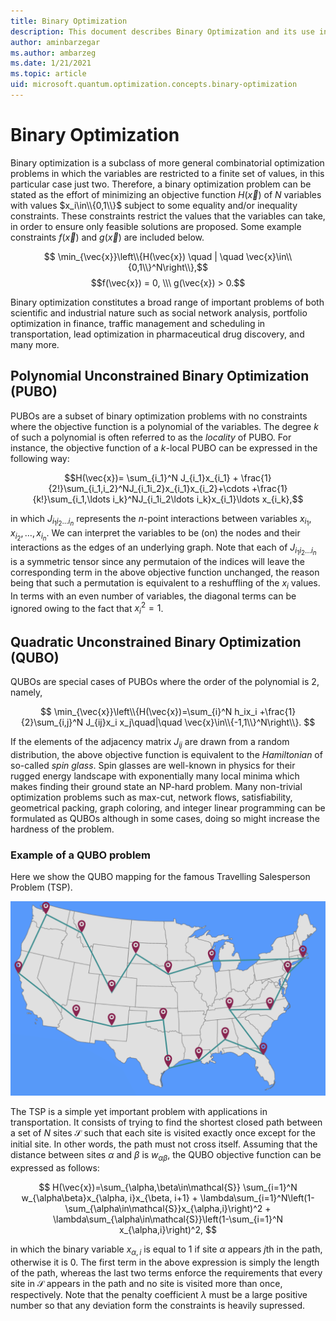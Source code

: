 ```yaml
---
title: Binary Optimization
description: This document describes Binary Optimization and its use in formulating optimization problems.
author: aminbarzegar
ms.author: ambarzeg
ms.date: 1/21/2021
ms.topic: article
uid: microsoft.quantum.optimization.concepts.binary-optimization
---
```


# Binary Optimization

Binary optimization is a subclass of more general combinatorial optimization
problems in which the variables are restricted to a finite set of values, in
this particular case just two. Therefore, a binary optimization problem can be
stated as the effort of minimizing an objective function $H(\vec{x})$ of $N$
variables with values $x_i\in\\{0,1\\}$ subject to some equality and/or inequality
constraints. These constraints restrict the values that the variables can take,
in order to ensure only feasible solutions are proposed. Some example constraints
$f(\vec{x})$ and $g(\vec{x})$ are included below.

$$
\min_{\vec{x}}\left\\{H(\vec{x}) \quad | \quad \vec{x}\in\\{0,1\\}^N\right\\},$$
$$f(\vec{x}) = 0, \\\ g(\vec{x}) > 0.$$                           

Binary optimization constitutes a broad range of important problems of both 
scientific and industrial nature such as social network analysis, portfolio
optimization in finance, traffic management and scheduling in transportation, 
lead optimization in pharmaceutical drug discovery, and many more.


## Polynomial Unconstrained Binary Optimization (PUBO)

PUBOs are a subset of binary optimization problems with no constraints where
the objective function  is a polynomial of the variables. The degree $k$ of such
a polynomial is often referred to as the *locality* of PUBO. For instance, the
objective function of a $k$-local PUBO can be expressed in the following way:

$$H(\vec{x})= \sum_{i_1}^N J_{i_1}x_{i_1} + \frac{1}{2!}\sum_{i_1,i_2}^NJ_{i_1i_2}x_{i_1}x_{i_2}+\cdots +\frac{1}{k!}\sum_{i_1,\ldots i_k}^NJ_{i_1i_2\ldots i_k}x_{i_1}\ldots x_{i_k},$$

in which $J_{i_1i_2\ldots i_n}$ represents the $n$-point interactions
between variables $x_{i_1},x_{i_2},\ldots,x_{i_n}$. We can interpret 
the variables to be (on) the nodes and their interactions as the edges of
an underlying graph. Note that each of $J_{i_1i_2\ldots i_n}$ is a
symmetric tensor since any permutaion of the indices will leave the 
corresponding term in the above objective function unchanged, the reason
being that such a permutation is equivalent to a reshuffling of the $x_i$
values. In terms with an even number of variables, the diagonal terms 
can be ignored owing to the fact that $x_i^2=1$.

## Quadratic Unconstrained Binary Optimization (QUBO)

QUBOs are special cases of PUBOs where the order of the polynomial is $2$, 
namely,

$$
\min_{\vec{x}}\left\\{H(\vec{x})=\sum_{i}^N h_ix_i 
+\frac{1}{2}\sum_{i,j}^N J_{ij}x_i x_j\quad|\quad
\vec{x}\in\\{-1,1\\}^N\right\\}.
$$

If the elements of the adjacency matrix $J_{ij}$ are drawn from a random
distribution, the above objective function is equivalent to the *Hamiltonian*
of so-called *spin glass*. Spin glasses are well-known in physics for their 
rugged energy landscape with exponentially many local minima which makes 
finding their ground state an NP-hard problem.
Many non-trivial optimization problems such as max-cut, network flows, 
satisfiability, geometrical packing, graph coloring, and integer linear
programming can be formulated as QUBOs although in some cases, doing so 
might increase the hardness of the problem. 

### Example of a QUBO problem

Here we show the QUBO mapping for the famous Travelling Salesperson Problem (TSP).

![The travelling salesperson problem.](./media/travelling-salesperson.png)

The TSP is a simple yet important problem with applications in transportation. 
It consists of trying to find the shortest closed path between a set of $N$
sites $\mathcal{S}$ such that each site is visited exactly once except for the
initial site. In other words, the path must not cross itself. Assuming that 
the distance between sites $\alpha$ and $\beta$ is $w_{\alpha\beta}$,
the QUBO objective function can be expressed as follows:

$$
H(\vec{x})=\sum_{\alpha,\beta\in\mathcal{S}}
\sum_{i=1}^N w_{\alpha\beta}x_{\alpha, i}x_{\beta, i+1} +
\lambda\sum_{i=1}^N\left(1-\sum_{\alpha\in\mathcal{S}}x_{\alpha,i}\right)^2 +
\lambda\sum_{\alpha\in\mathcal{S}}\left(1-\sum_{i=1}^N x_{\alpha,i}\right)^2,
$$

in which the binary variable $x_{\alpha,i}$ is equal to $1$ if site $\alpha$ 
appears $j$th in the path, otherwise it is $0$.  The first term in the 
above expression is simply the length of the path, whereas the last two terms 
enforce the requirements that every site in $\mathcal{S}$ appears in the
path and no site is visited more than once, respectively. 
Note that the penalty coefficient $\lambda$ must be a large positive number
so that any deviation form the constraints is heavily supressed.
